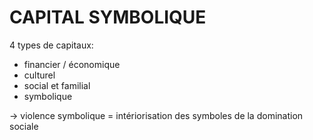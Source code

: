 # CAPITAL SYMBOLIQUE

4 types de capitaux:
- financier / économique
- culturel
- social et familial
- symbolique

-> violence symbolique = intériorisation des symboles de la domination sociale
